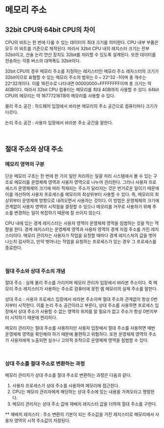 # 메모리 주소

##  32bit CPU와 64bit CPU의 차이

CPU의 비트는 한 번에 다룰 수 있는 데이터의 최대 크기를 의미한다. CPU 내부 부품은 모두 이 비트를 기준으로 제작된다. 따라서 32bit  CPU 내의 레지스터 크기는 전부 32bit이고, 산술 논리 연산 장치도 32bit를 처리할 수 있도록 설계된다. 또한 데이터를 전송하는 각종 버스의 대역폭도 32bit이다.

32bit CPU의 경우 메모리 주소를 지정하는 레지스터인 메모리 주소 레지스터의 크기가 32bit이므로 표혐할 수 있는 메모리 주소의 범위는 0 ~ 22^32 -1이며 총 개수는 22^32개이다. 이를 16진수로 나타내면 00000000~FFFFFFFF이며 총 크기는 약 4GB이다. 따라서 32bit CPU 컴퓨터는 메모리를 최대 4GB까지 사용할 수 있다. 64bit CPU의 메모리는 약 16777216TB의 메모리를 사용할 수 있다.

물리 주소 공간 : 하드웨어 입장에서 바라본 메모리의 주소 공간으로 컴퓨터마다 크기가 다르다.

논리 주소 공간 : 사용자 입장에서 바라본 주소 공간을 말한다.

<br>



## 절대 주소와 상대 주소

### 메모리 영역의 구분

단순 메모리 구조는 한 번에 한 가지 일만 처리하는 일괄 처리 시스템에서 볼 수 있는 구조로 메모리를 운영체제 영역과 사용자 영역으로 나누어 관리한다. 그러나 사용자 프로세스가 운영체제의 크기에 따라 적재되는 주소가 달라지는 것은 번거로운 일이기 때문에 이를 개선하여 사용자 프로세스를 메모리의 최상위부터 사용할 수 있다. 즉, 메모리의 최상위부터 운영체제 방향으로 내려오면서 사용하는 것이다. 이 방법은 운영체제의 크기에 관계없이 사용자 영역의 시작점을 결정할 수 있으나 메모리를 거꾸로 사용하기 위해 주소를 변경하는 일이 복잡하기 때문에 잘 쓰이지 않는다. 

CPU 내에 있는 경계 레지스터는 사용자 영역이 운영체제 영역을 침범하는 것을 막는 역할을 한다. 경계 레지스터는 운영체제 영역과 사용자 영역의 경계 지점 주소를 가진 레지스터이다. 메모리 관리자는 사용자가 작업을 요청할 때마다 경계 레지스처의 값을 벗어나는지 검사하고, 만약 벗어나는 작업을 요청하는 프로세스가 있는 경우 그 프로세스를 종료한다.

<br>



### 절대 주소와 상대 주소의 개념

절대 주소 : 실제 물리 주소를 가리키며 메모리 관리자 입장에서 바라본 주소이다. 즉 메모리 주소 레지스터가 사용하는 주소로 컴퓨터에 꽂힌 렘 메모리의 실제 주소를 말한다.

상대 주소 : 사용자 프로세스 입장에서 바라본 주소이며 절대 주소와 관계없이 항상 0번지부터 시작한다. 이를 논리 주소 공간이라고 부른다, 상대 주소를 사용하면 프로세스 입장에서 상대 주소가 사용할 수 없는 영역의 위치를 알 필요가 없고 주소가 항상 0번지부터 시작하기 때문에 편리하다.

메모리 관리자는 절대 주소를 사용하지만 사용자 입장에서 절대 주소를 사용하면 매번 운영체제 영역을 확인해야 하기 때문에 불편하고 위험하다. 또한 운영체제 영역의 주소가 사용자에게 노출되면 실수나 고의적 조작으로 운영체제 영역을 침범할 수 있다.

<br>



### 상대 주소를 절대 주소로 변환하는 과정

메모리 관리자가 상대 주소를 절대 주소로 변환하는 과정은 다음과 같다.

1. 사용자 프로세스가 상대 주소를 사용하여 메모리에 접근한다.
2. CPU는 메모리 관리자에게 해당하는 상대 주소에 있는 내용을 가져오라고 명령한다.
3. 메모리 관리자는 상대 주소 값에 재배치 레지스터 값을 더하여 절대 주소를 구한다. 

** 재배치 레지스터 : 주소 변환의 기본이 되는 주소값을 가진 레지스터로 메모리에서 사용자 영역의 시작 주소값이 저장된다.
